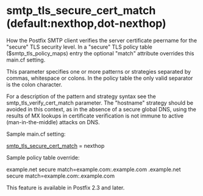 # smtp_tls_secure_cert_match (default:nexthop,dot-nexthop) 

 How the Postfix SMTP client verifies the server certificate
peername for the "secure" TLS security level. In a "secure" TLS policy table
($smtp_tls_policy_maps) entry the optional "match" attribute
overrides this main.cf setting. 

 This parameter specifies one or more patterns or strategies separated
by commas, whitespace or colons.  In the policy table the only valid
separator is the colon character. 

 For a description of the pattern and strategy syntax see the
smtp_tls_verify_cert_match parameter. The "hostname" strategy should
be avoided in this context, as in the absence of a secure global DNS, using
the results of MX lookups in certificate verification is not immune to active
(man-in-the-middle) attacks on DNS. 


Sample main.cf setting:




<a href="postconf.5.html#smtp_tls_secure_cert_match">smtp_tls_secure_cert_match</a> = nexthop




Sample policy table override:




example.net     secure match=example.com:.example.com
.example.net    secure match=example.com:.example.com



 This feature is available in Postfix 2.3 and later. 


